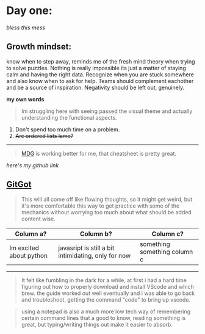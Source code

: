# Day one: 

*bless this mess* 

## Growth mindset:
know when to step away, reminds me of the fresh mind theory when trying to solve puzzles. Nothing is really impossible its just a matter of staying calm and having the right data. Recognize when you are stuck somewhere and also know when to ask for help. Teams should complement eachother and be a source of inspiration. Negativity should be left out, genuinely.

**my own words**

> Im struggling here with seeing passed the visual theme and actually understanding the functional aspects.

1. Don't spend too much time on a problem.
2. ~~Are ordered lists lame?~~

--------------

> [MDG](https://www.markdownguide.org/cheat-sheet/) is working better for me, that cheatsheet is pretty great.

*here's my github link*

[GitGot](https://github.com/Doktor-Doom)
-----
> This will all come off like flowing thoughts, so it might get weird, but it's more comfortable this way to get practice with some of the mechanics without worrying too much about what should be added content wise.

Column a? | Column b? | Column c?
--------- | --------  | --------
Im excited about python | javasript is still a bit intimidating, only for now | something something column c


-----

> It felt like fumbling in the dark for a while, at first i had a hard time figuring out how to properly download and install VScode and which brew. the guide worked out well eventually and i was able to go back and troubleshoot, getting the command "code" to bring up vscode.

> using a notepad is also a much more low tech way of remembering certain command lines that a good to know, reading something is great, but typing/writing things out make it easier to absorb.
